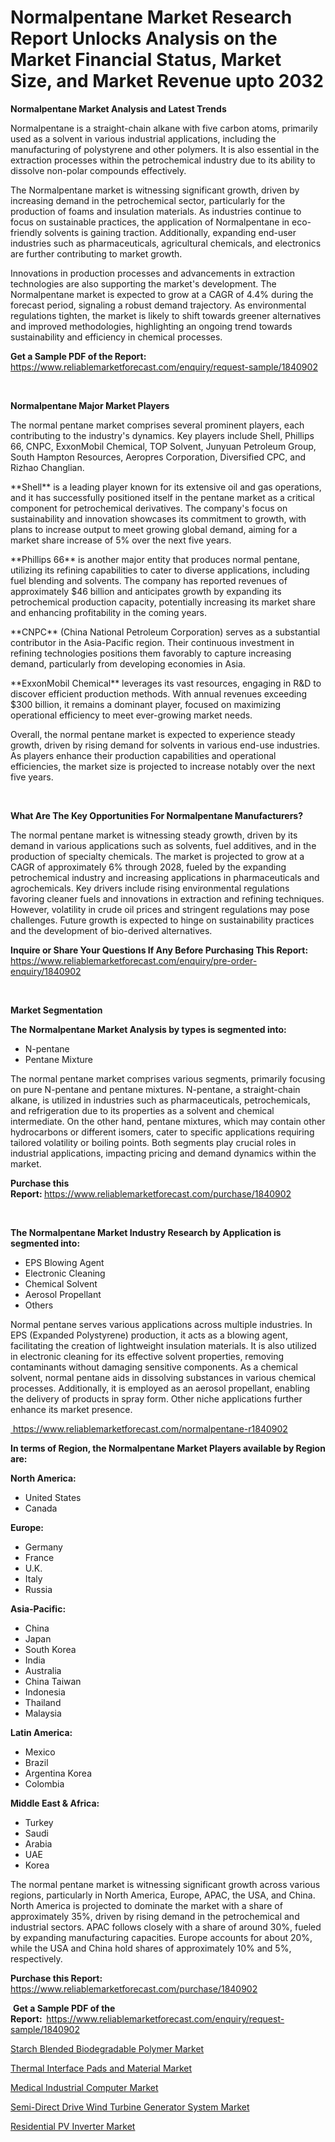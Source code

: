 <p><h1>Normalpentane Market Research Report Unlocks Analysis on the Market Financial Status, Market Size, and Market Revenue upto 2032</h1></p><p><strong>Normalpentane Market Analysis and Latest Trends</strong></p>
<p><p>Normalpentane is a straight-chain alkane with five carbon atoms, primarily used as a solvent in various industrial applications, including the manufacturing of polystyrene and other polymers. It is also essential in the extraction processes within the petrochemical industry due to its ability to dissolve non-polar compounds effectively.</p><p>The Normalpentane market is witnessing significant growth, driven by increasing demand in the petrochemical sector, particularly for the production of foams and insulation materials. As industries continue to focus on sustainable practices, the application of Normalpentane in eco-friendly solvents is gaining traction. Additionally, expanding end-user industries such as pharmaceuticals, agricultural chemicals, and electronics are further contributing to market growth.</p><p>Innovations in production processes and advancements in extraction technologies are also supporting the market's development. The Normalpentane market is expected to grow at a CAGR of 4.4% during the forecast period, signaling a robust demand trajectory. As environmental regulations tighten, the market is likely to shift towards greener alternatives and improved methodologies, highlighting an ongoing trend towards sustainability and efficiency in chemical processes.</p></p>
<p><strong>Get a Sample PDF of the Report:&nbsp;</strong> <a href="https://www.reliablemarketforecast.com/enquiry/request-sample/1840902?utm_campaign=1897&utm_medium=2&utm_source=Github&utm_content=ia&utm_term=03042025&utm_id=normalpentane">https://www.reliablemarketforecast.com/enquiry/request-sample/1840902</a></p>
<p>&nbsp;</p>
<p><strong>Normalpentane Major Market Players</strong></p>
<p><p>The normal pentane market comprises several prominent players, each contributing to the industry's dynamics. Key players include Shell, Phillips 66, CNPC, ExxonMobil Chemical, TOP Solvent, Junyuan Petroleum Group, South Hampton Resources, Aeropres Corporation, Diversified CPC, and Rizhao Changlian.</p><p>**Shell** is a leading player known for its extensive oil and gas operations, and it has successfully positioned itself in the pentane market as a critical component for petrochemical derivatives. The company's focus on sustainability and innovation showcases its commitment to growth, with plans to increase output to meet growing global demand, aiming for a market share increase of 5% over the next five years.</p><p>**Phillips 66** is another major entity that produces normal pentane, utilizing its refining capabilities to cater to diverse applications, including fuel blending and solvents. The company has reported revenues of approximately $46 billion and anticipates growth by expanding its petrochemical production capacity, potentially increasing its market share and enhancing profitability in the coming years.</p><p>**CNPC** (China National Petroleum Corporation) serves as a substantial contributor in the Asia-Pacific region. Their continuous investment in refining technologies positions them favorably to capture increasing demand, particularly from developing economies in Asia. </p><p>**ExxonMobil Chemical** leverages its vast resources, engaging in R&D to discover efficient production methods. With annual revenues exceeding $300 billion, it remains a dominant player, focused on maximizing operational efficiency to meet ever-growing market needs.</p><p>Overall, the normal pentane market is expected to experience steady growth, driven by rising demand for solvents in various end-use industries. As players enhance their production capabilities and operational efficiencies, the market size is projected to increase notably over the next five years.</p></p>
<p>&nbsp;</p>
<p><strong>What Are The Key Opportunities For Normalpentane Manufacturers?</strong></p>
<p><p>The normal pentane market is witnessing steady growth, driven by its demand in various applications such as solvents, fuel additives, and in the production of specialty chemicals. The market is projected to grow at a CAGR of approximately 6% through 2028, fueled by the expanding petrochemical industry and increasing applications in pharmaceuticals and agrochemicals. Key drivers include rising environmental regulations favoring cleaner fuels and innovations in extraction and refining techniques. However, volatility in crude oil prices and stringent regulations may pose challenges. Future growth is expected to hinge on sustainability practices and the development of bio-derived alternatives.</p></p>
<p><strong>Inquire or Share Your Questions If Any Before Purchasing This Report:</strong> <a href="https://www.reliablemarketforecast.com/enquiry/pre-order-enquiry/1840902?utm_campaign=1897&utm_medium=2&utm_source=Github&utm_content=ia&utm_term=03042025&utm_id=normalpentane">https://www.reliablemarketforecast.com/enquiry/pre-order-enquiry/1840902</a></p>
<p>&nbsp;</p>
<p><strong>Market Segmentation</strong></p>
<p><strong>The Normalpentane Market Analysis by types is segmented into:</strong></p>
<p><ul><li>N-pentane</li><li>Pentane Mixture</li></ul></p>
<p><p>The normal pentane market comprises various segments, primarily focusing on pure N-pentane and pentane mixtures. N-pentane, a straight-chain alkane, is utilized in industries such as pharmaceuticals, petrochemicals, and refrigeration due to its properties as a solvent and chemical intermediate. On the other hand, pentane mixtures, which may contain other hydrocarbons or different isomers, cater to specific applications requiring tailored volatility or boiling points. Both segments play crucial roles in industrial applications, impacting pricing and demand dynamics within the market.</p></p>
<p><strong>Purchase this Report:&nbsp;</strong><a href="https://www.reliablemarketforecast.com/purchase/1840902?utm_campaign=1897&utm_medium=2&utm_source=Github&utm_content=ia&utm_term=03042025&utm_id=normalpentane">https://www.reliablemarketforecast.com/purchase/1840902</a></p>
<p>&nbsp;</p>
<p><strong>The Normalpentane Market Industry Research by Application is segmented into:</strong></p>
<p><ul><li>EPS Blowing Agent</li><li>Electronic Cleaning</li><li>Chemical Solvent</li><li>Aerosol Propellant</li><li>Others</li></ul></p>
<p><p>Normal pentane serves various applications across multiple industries. In EPS (Expanded Polystyrene) production, it acts as a blowing agent, facilitating the creation of lightweight insulation materials. It is also utilized in electronic cleaning for its effective solvent properties, removing contaminants without damaging sensitive components. As a chemical solvent, normal pentane aids in dissolving substances in various chemical processes. Additionally, it is employed as an aerosol propellant, enabling the delivery of products in spray form. Other niche applications further enhance its market presence.</p></p>
<p><a href="https://www.reliablemarketforecast.com/normalpentane-r1840902?utm_campaign=1897&utm_medium=2&utm_source=Github&utm_content=ia&utm_term=03042025&utm_id=normalpentane">&nbsp;https://www.reliablemarketforecast.com/normalpentane-r1840902</a></p>
<p><strong>In terms of Region, the Normalpentane Market Players available by Region are:</strong></p>
<p>
    <p> <strong> North America: </strong>
        <ul>
            <li>United States</li>
            <li>Canada</li>
        </ul>
        </p> 
    <p> <strong> Europe: </strong>
        <ul>
            <li>Germany</li>
            <li>France</li>
            <li>U.K.</li>
            <li>Italy</li>
            <li>Russia</li>
        </ul>
        </p> 
    <p> <strong> Asia-Pacific: </strong>
        <ul>
            <li>China</li>
            <li>Japan</li>
            <li>South Korea</li>
            <li>India</li>
            <li>Australia</li>
            <li>China Taiwan</li>
            <li>Indonesia</li>
            <li>Thailand</li>
            <li>Malaysia</li>
        </ul>
        </p> 
    <p> <strong> Latin America: </strong>
        <ul>
            <li>Mexico</li>
            <li>Brazil</li>
            <li>Argentina Korea</li>
            <li>Colombia</li>
        </ul>
        </p> 
    <p> <strong> Middle East & Africa: </strong>
        <ul>
            <li>Turkey</li>
            <li>Saudi</li>
            <li>Arabia</li>
            <li>UAE</li>
            <li>Korea</li>
        </ul>
    </p>
    </p>
<p><p>The normal pentane market is witnessing significant growth across various regions, particularly in North America, Europe, APAC, the USA, and China. North America is projected to dominate the market with a share of approximately 35%, driven by rising demand in the petrochemical and industrial sectors. APAC follows closely with a share of around 30%, fueled by expanding manufacturing capacities. Europe accounts for about 20%, while the USA and China hold shares of approximately 10% and 5%, respectively.</p></p>
<p><strong>Purchase this Report: </strong><a href="https://www.reliablemarketforecast.com/purchase/1840902?utm_campaign=1897&utm_medium=2&utm_source=Github&utm_content=ia&utm_term=03042025&utm_id=normalpentane">https://www.reliablemarketforecast.com/purchase/1840902</a></p>
<p>&nbsp;<strong>Get a Sample PDF of the Report:&nbsp;&nbsp;</strong><a href="https://www.reliablemarketforecast.com/enquiry/request-sample/1840902?utm_campaign=1897&utm_medium=2&utm_source=Github&utm_content=ia&utm_term=03042025&utm_id=normalpentane">https://www.reliablemarketforecast.com/enquiry/request-sample/1840902</a></p>
<p><strong></strong></p>
<p><p><a href="https://github.com/rwanjamiul/Market-Research-Report-List-1/blob/main/starch-blended-biodegradable-polymer-market.md?utm_campaign=1897&utm_medium=2&utm_source=Github&utm_content=ia&utm_term=03042025&utm_id=normalpentane">Starch Blended Biodegradable Polymer Market</a></p><p><a href="https://github.com/sivyerloucks/Market-Research-Report-List-1/blob/main/thermal-interface-pads-and-material-market.md?utm_campaign=1897&utm_medium=2&utm_source=Github&utm_content=ia&utm_term=03042025&utm_id=normalpentane">Thermal Interface Pads and Material Market</a></p><p><a href="https://www.linkedin.com/pulse/comprehensive-study-medical-industrial-computer-market-i0kgf?utm_campaign=1897&utm_medium=2&utm_source=Github&utm_content=ia&utm_term=03042025&utm_id=normalpentane">Medical Industrial Computer Market</a></p><p><a href="https://www.linkedin.com/pulse/breaking-down-semi-direct-drive-wind-turbine-generator-tizbf?utm_campaign=1897&utm_medium=2&utm_source=Github&utm_content=ia&utm_term=03042025&utm_id=normalpentane">Semi-Direct Drive Wind Turbine Generator System Market</a></p><p><a href="https://www.linkedin.com/pulse/future-growth-trends-residential-pv-inverter-market-forecasted-r5fkf?utm_campaign=1897&utm_medium=2&utm_source=Github&utm_content=ia&utm_term=03042025&utm_id=normalpentane">Residential PV Inverter Market</a></p></p>